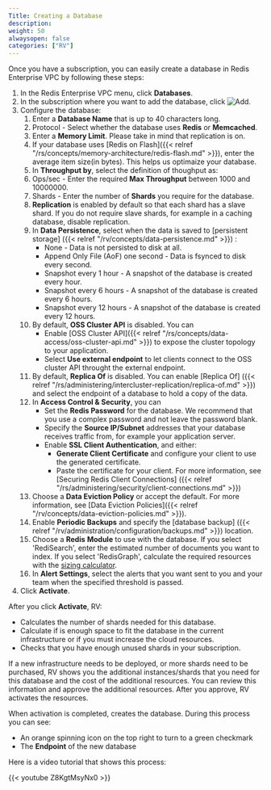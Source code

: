 ```yaml
---
Title: Creating a Database
description: 
weight: 50
alwaysopen: false
categories: ["RV"]
---
```

Once you have a subscription, you can easily create a database in Redis
Enterprise VPC by following these steps:

1. In the Redis Enterprise VPC menu, click **Databases**.
1. In the subscription where you want to add the database, click ![Add](/images/rs/icon_add.png "Add").
1. Configure the database:
    1. Enter a **Database Name** that is up to 40 characters long.
    1. Protocol - Select whether the database uses **Redis** or **Memcached**.
    1. Enter a **Memory Limit**. Please take in mind that replication is
        on.
    1. If your database uses [Redis on
        Flash]({{< relref "/rs/concepts/memory-architecture/redis-flash.md" >}}),
        enter the average item size(in bytes). This helps us optimaize your database.
    1. In **Throughput by**, select the definition of thoughput as:
    1. Ops/sec - Enter the required **Max Throughput** between 1000 and 10000000.
    1. Shards - Enter the number of **Shards** you require for the database.
    1. **Replication** is enabled by default so that each shard has a slave shard.
        If you do not require slave shards, for example in a caching database,
        disable replication.
    1. In **Data Persistence**, select when the data is saved to [persistent storage]
        ({{< relref "/rv/concepts/data-persistence.md" >}}) :
        - None - Data is not persisted to disk at all.
        - Append Only File (AoF) one second - Data is fsynced to disk every second.
        - Snapshot every 1 hour - A snapshot of the database is created every hour.
        - Snapshot every 6 hours - A snapshot of the database is created every 6 hours.
        - Snapshot every 12 hours - A snapshot of the database is created every 12 hours.
    1. By default, **OSS Cluster API** is disabled. You can 
        - Enable [OSS Cluster API]({{< relref "/rs/concepts/data-access/oss-cluster-api.md" >}})
            to expose the cluster topology to your application.
        - Select **Use external endpoint** to let clients connect to the OSS cluster
            API throught the external endpoint.
    1. By default, **Replica Of** is disabled. You can enable [Replica Of]
        ({{< relref "/rs/administering/intercluster-replication/replica-of.md" >}})
        and select the endpoint of a database to hold a copy of the data.
    1. In **Access Control & Security**, you can
        - Set the **Redis Password** for the database.
            We recommend that you use a complex password and not leave the password blank.
        - Specify the **Source IP/Subnet** addresses that your database receives
            traffic from, for example your application server.
        - Enable **SSL Client Authentication**, and either:
            - **Generate Client Certificate** and configure your client to use
                the generated certificate.
            - Paste the certificate for your client.
            For more information, see [Securing Redis Client Connections]
            ({{< relref "/rs/administering/security/client-connections.md" >}})
    1. Choose a **Data Eviction Policy** or accept the default. For more information,
        see [Data Eviction Policies]({{< relref "/rv/concepts/data-eviction-policies.md" >}}).
    1. Enable **Periodic Backups** and specify the [database backup]
        ({{< relref "/rv/administration/configuration/backups.md" >}}) location.
    1. Choose a **Redis** **Module** to use with the database. If you
        select 'RediSearch', enter the estimated number of documents
        you want to index. If you select 'RedisGraph', calculate the
        required resources with the [sizing calculator](https://redislabs.com/redis-enterprise/redis-modules/redis-enterprise-modules/redisgraph/redisgraph-calculator/).
    1. In **Alert Settings**, select the alerts that you want sent to you and
        your team when the specified threshold is passed.
1. Click **Activate**.

After you click **Activate**, RV:

- Calculates the number of shards needed for this database.
- Calculate if is enough space to fit the database in the current infrastructure
    or if you must increase the cloud resources.
- Checks that you have enough unused shards in your subscription.

If a new infrastructure needs to be deployed, or more shards need to be
purchased, RV shows you the additional instances/shards that you need for this
database and the cost of the additional resources. You can review this information
and approve the additional resources. After you approve, RV activates the resources.

When activation is completed, creates the database. During this process you can see:

- An orange spinning icon on the top right to turn to a green checkmark
- The **Endpoint** of the new database

Here is a video tutorial that shows this process:

{{< youtube Z8KgtMsyNx0 >}}
